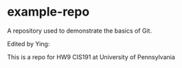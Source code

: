 example-repo
============

A repository used to demonstrate the basics of Git.

Edited by Ying:

This is a repo for HW9 CIS191 at University of Pennsylvania